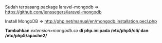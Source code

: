 Sudah terpasang package laravel-mongodb => https://github.com/jenssegers/laravel-mongodb 

Install MongoDB => http://php.net/manual/en/mongodb.installation.pecl.php

**Tambahkan** *extension=mongodb.so* **di php.ini pada /etc/php5/cli/ dan /etc/php5/apache2/**
